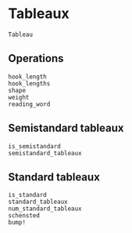 # Tableaux

```@docs
Tableau
```

## Operations

```@docs
hook_length
hook_lengths
shape
weight
reading_word
```

## Semistandard tableaux

```@docs
is_semistandard
semistandard_tableaux
```

## Standard tableaux

```@docs
is_standard
standard_tableaux
num_standard_tableaux
schensted
bump!
```


